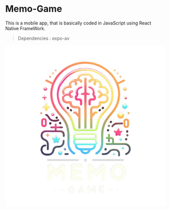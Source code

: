 # Memo-Game

This is a mobile app, that is basically coded in JavaScript using React Native FrameWork.

> Dependencies : expo-av

![](./assets/icon.png)
